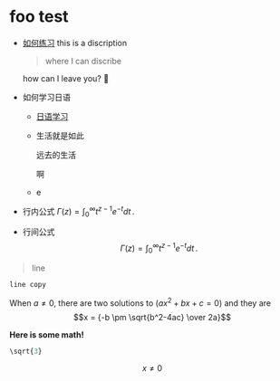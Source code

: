 # foo test

- [如何练习](../home)
  this is a discription
  
  > where I can discribe
  
  how can I leave you? 🤤

- 如何学习日语
  
  - [日语学习](filepath)
  
  - 生活就是如此
  
      远去的生活

      啊
  
  - e
  
    
- 行内公式 $\Gamma(z) = \int_0^\infty t^{z-1}e^{-t}dt\,.$
    
- 行间公式 $$\Gamma(z) = \int_0^\infty t^{z-1}e^{-t}dt\,.$$
    
> line

    line copy


When $a \ne 0$, there are two solutions to $(ax^2 + bx + c = 0)$ and they are 
$$x = {-b \pm \sqrt{b^2-4ac} \over 2a}$$

**Here is some math!**

```python
\sqrt{3}
```

$$
x \ne 0
$$

